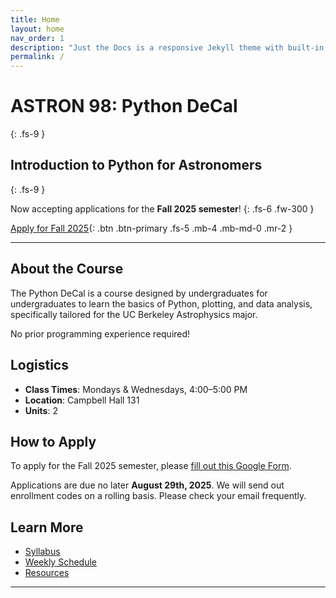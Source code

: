 ```yaml
---
title: Home
layout: home
nav_order: 1
description: "Just the Docs is a responsive Jekyll theme with built-in search that is easily customizable and hosted on GitHub Pages."
permalink: /
---
```


# ASTRON 98: Python DeCal
{: .fs-9 }

## Introduction to Python for Astronomers
{: .fs-9 }

Now accepting applications for the **Fall 2025 semester**!
{: .fs-6 .fw-300 }

[Apply for Fall 2025](https://forms.gle/rrsHmvT1r6EB1xut8){: .btn .btn-primary .fs-5 .mb-4 .mb-md-0 .mr-2 }

---

## About the Course

The Python DeCal is a course designed by undergraduates for undergraduates to learn the basics of Python, plotting, and data analysis, specifically tailored for the UC Berkeley Astrophysics major. 

No prior programming experience required!

## Logistics

- **Class Times**: Mondays & Wednesdays, 4:00–5:00 PM
- **Location**: Campbell Hall 131
- **Units**: 2

## How to Apply

To apply for the Fall 2025 semester, please [fill out this Google Form](https://forms.gle/rrsHmvT1r6EB1xut8).

Applications are due no later **August 29th, 2025**. We will send out enrollment codes on a rolling basis. Please check your email frequently.

## Learn More

- [Syllabus](docs/syllabus.md)
- [Weekly Schedule](docs/schedule.md)
- [Resources](docs/resources.md)

----